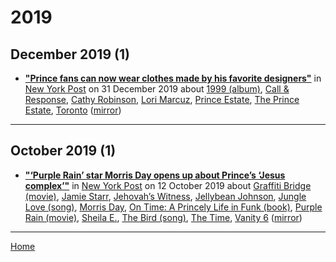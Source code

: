 # 2019

## December 2019 (1)

 - [**"Prince fans can now wear clothes made by his favorite designers"**](https://nypost.com/2019/12/31/prince-fans-can-now-wear-clothes-made-by-his-favorite-designers/) in [New York Post](https://nypost.com/) on 31 December 2019 about [1999 (album)](../../topics/album/1999/index.md), [Call & Response](../../topics/call-response/index.md), [Cathy Robinson](../../topics/cathy-robinson/index.md), [Lori Marcuz](../../topics/lori-marcuz/index.md), [Prince Estate](../../topics/prince-estate/index.md), [The Prince Estate](../../topics/the-prince-estate/index.md), [Toronto](../../topics/toronto/index.md) ([mirror](https://web.archive.org/web/*/https://nypost.com/2019/12/31/prince-fans-can-now-wear-clothes-made-by-his-favorite-designers/))

----

## October 2019 (1)

 - [**"‘Purple Rain’ star Morris Day opens up about Prince’s ‘Jesus complex’"**](https://nypost.com/2019/10/12/purple-rain-star-morris-day-opens-up-about-princes-jesus-complex/) in [New York Post](https://nypost.com/) on 12 October 2019 about [Graffiti Bridge (movie)](../../topics/movie/graffiti-bridge/index.md), [Jamie Starr](../../topics/jamie-starr/index.md), [Jehovah’s Witness](../../topics/jehovah-s-witness/index.md), [Jellybean Johnson](../../topics/jellybean-johnson/index.md), [Jungle Love (song)](../../topics/song/jungle-love/index.md), [Morris Day](../../topics/morris-day/index.md), [On Time: A Princely Life in Funk (book)](../../topics/book/on-time-a-princely-life-in-funk/index.md), [Purple Rain (movie)](../../topics/movie/purple-rain/index.md), [Sheila E.](../../topics/sheila-e/index.md), [The Bird (song)](../../topics/song/the-bird/index.md), [The Time](../../topics/the-time/index.md), [Vanity 6](../../topics/vanity-6/index.md) ([mirror](https://web.archive.org/web/*/https://nypost.com/2019/10/12/purple-rain-star-morris-day-opens-up-about-princes-jesus-complex/))

----

[Home](../)
